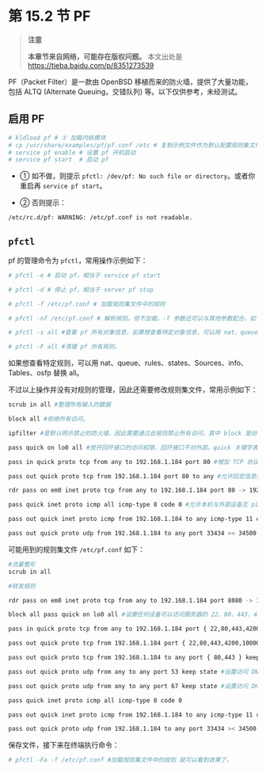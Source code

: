 # 第 15.2 节 PF

>**注意**
>
>**本章节来自网络，可能存在版权问题。** 本文出处是 <https://tieba.baidu.com/p/8351273539>

PF（Packet Filter）是一款由 OpenBSD 移植而来的防火墙，提供了大量功能，包括 ALTQ (Alternate Queuing，交错队列) 等。以下仅供参考，未经测试。

## 启用 PF

```sh
# kldload pf # ① 加载内核模块
# cp /usr/share/examples/pf/pf.conf /etc # 复制示例文件作为默认配置规则集文件，否则 pf 无法启动②
# service pf enable # 设置 pf 开机启动
# service pf start  # 启动 pf
```

- ① 如不做，则提示 `pfctl: /dev/pf: No such file or directory`。或者你重启再 `service pf start`。

- ② 否则提示：

```sh
/etc/rc.d/pf: WARNING: /etc/pf.conf is not readable.
```

## `pfctl`

pf 的管理命令为 `pfctl`，常用操作示例如下：

```sh
# pfctl -e # 启动 pf，相当于 service pf start

# pfctl -d # 停止 pf，相当于 server pf stop

# pfctl -f /etc/pf.conf # 加载规则集文件中的规则

# pfctl -nf /etc/pf.conf # 解析规则，但不加载。-f 参数还可以与其他参数配合，如 -N 表示只载入 NAT 规则，-R 表示只载入过滤规则，-A 只载入队列规则，-O 只载入选项规则

# pfctl -s all #查看 pf 所有对象信息，如果想查看特定对象信息，可以用 nat、queue、rules、Anchors、states、Sources、info、Running、labels、timeouts、memory、Tables、osfp、Interfaces 替换 all

# pfctl -F all #清理 pf 所有规则，
```

如果想查看特定规则，可以用 nat、queue、rules、states、Sources、info、Tables、osfp 替换 all。

不过以上操作并没有对规则的管理，因此还需要修改规则集文件，常用示例如下：

```sh
scrub in all #整理所有输入的数据

block all #拒绝所有访问。

ipfilter #是默认明示禁止的防火墙，因此需要通过此规则禁止所有访问。其中 block 是动作，out 表示拒绝，pass 表示通过；all 是 from any to any 的简写，表示从源地址到目标地址，地址通常用网段 (如 192.168.1.0/24)或 IP 地址 (如 192.168.1.100)，any 是特殊词，表示任何地址；此外，当规则同时适用于输入 in 和输出 out 时，可以省略关键字，因此本条规则同时适用于输入输出

pass quick on lo0 all #放开回环接口的访问权限，回环接口不对外部。quick 关键字表示若规则匹配，就停止执行，不会再执行后续规则

pass in quick proto tcp from any to 192.168.1.184 port 80 #增加 TCP 协议访问 80 端口的规则，允许任何设备以 TCP 协议访问本机 80 端口。其中 proto tcp 是访问协议，常用值有 tcp、udp、icmp、icmp6；port = 80 是端口，写在目标地址之后为目标 端口，源地址之后未写，表示从源地址的任何端口发起访问

pass out quick proto tcp from 192.168.1.184 port 80 to any #允许回显信息给任何访问的设备

rdr pass on em0 inet proto tcp from any to 192.168.1.184 port 80 -> 192.168.1.166 port 8080 #增加 80 端口到 8080 端口流量转发的规则，由于测试机只有一块网卡，因此转发仅限本机

pass quick inet proto icmp all icmp-type 8 code 0 #允许本机与外部设备互 ping。其中 icmp-type 8 是查询请 求，code 表示返回码为 0

pass out quick inet proto icmp from 192.168.1.184 to any icmp-type 11 code 0 #允许 traceroute 命令以 ICMP 协议执行

pass out quick proto udp from 192.168.1.184 to any port 33434 >< 34500 #traceroute 默认协议 UDP，端口号 从 33434 开始，每转发一次端口号加 1
```

可能用到的规则集文件 `/etc/pf.conf` 如下：

```sh
#流量整形
scrub in all

#转发规则

rdr pass on em0 inet proto tcp from any to 192.168.1.184 port 8080 -> 192.168.1.184 port 80 #注意规则次序，根据 pf.conf 规则，转发规则应位于过滤规则之前，相关内容请参考帮助 #过滤规则

block all pass quick on lo0 all #设置任何设备可以访问服务器的 22、80、443、4200、10000 端口

pass in quick proto tcp from any to 192.168.1.184 port { 22,80,443,4200,10000 }

pass out quick proto tcp from 192.168.1.184 port { 22,80,443,4200,10000 } to any

pass out quick proto tcp from 192.168.1.184 to any port { 80,443 } keep state #设置服务器访问任何网络设备 的 80、443 端口

pass out quick proto udp from any to any port 53 keep state #设置访问 DNS 服务器

pass out quick proto udp from any to any port 67 keep state #设置访问 DHCP 服务器

pass quick inet proto icmp all icmp-type 8 code 0

pass out quick inet proto icmp from 192.168.1.184 to any icmp-type 11 code 0

pass out quick proto udp from 192.168.1.184 to any port 33434 >< 34500
```

保存文件，接下来在终端执行命令：

```sh
# pfctl -Fa -f /etc/pf.conf #加载规则集文件中的规则 就可以看到效果了。
```

